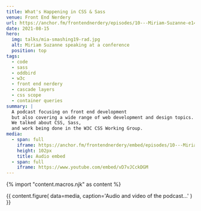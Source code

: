```yaml
---
title: What's Happening in CSS & Sass
venue: Front End Nerdery
url: https://anchor.fm/frontendnerdery/episodes/10---Miriam-Suzanne-e14kfst
date: 2021-08-15
hero:
  img: talks/mia-smashing19-rad.jpg
  alt: Miriam Suzanne speaking at a conference
  position: top
tags:
  - code
  - sass
  - oddbird
  - w3c
  - front end nerdery
  - cascade layers
  - css scope
  - container queries
summary: |
  A podcast focusing on front end development
  but also covering a wide range of web development and design topics.
  We talked about CSS, Sass,
  and work being done in the W3C CSS Working Group.
media:
  - span: full
    iframe: https://anchor.fm/frontendnerdery/embed/episodes/10---Miriam-Suzanne-e14kfst
    height: 102px
    title: Audio embed
  - span: full
    iframe: https://www.youtube.com/embed/vD7vJCckDGM
---
```


{% import "content.macros.njk" as content %}

{{ content.figure(
  data=media,
  caption='Audio and video of the podcast...'
) }}
